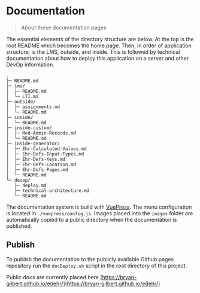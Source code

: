 # Documentation

> About these documentation pages

The essential elements of the directory structure are below.  At the top is the root README which becomes the
home page. Then, in order of application structure, is the LMS, outside, and inside.  This is followed by technical 
documentation about how to deploy this application on a server and other DevOp information.

```
.
├─ README.md
├─ lms/
│  ├─ README.md
│  └─ LTI.md
├─ outside/
│  ├─ assignments.md
│  └─ README.md
├─ inside/
│  └─ README.md
├─ inside-custom/
│  ├─ Med-Admin-Records.md
│  └─ README.md
├─ inside-generator/
│  ├─ Ehr-Calculated-Values.md
│  ├─ Ehr-Defs-Input-Types.md
│  ├─ Ehr-Defs-Keys.md
│  ├─ Ehr-Defs-Location.md
│  ├─ Ehr-Defs-Pages.md
│  └─ README.md
└─ devop/
   ├─ deploy.md
   ├─ technical-architecture.md
   └─ README.md
```

The documentation system is build with [VuePress](https://vuepress.vuejs.org/).  The menu configuration is located
in ```./vuepress/config.js```.   Images placed into the ```images``` folder are automatically copied to a
public directory when the documentation is published.

## Publish

To publish the documentation to the publicly available Github pages repository run the ```docDeploy.sh``` script
in the root directory of this project.  

Public docs are currently placed here [https://bryan-gilbert.github.io/edehr/](https://bryan-gilbert.github.io/edehr/)
